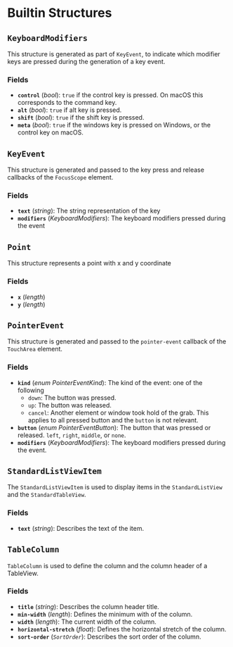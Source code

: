 # Builtin Structures

## `KeyboardModifiers`

This structure is generated as part of `KeyEvent`, to indicate which modifier keys
are pressed during the generation of a key event.

### Fields

-   **`control`** (_bool_): `true` if the control key is pressed. On macOS this corresponds to the command key.
-   **`alt`** (_bool_): `true` if alt key is pressed.
-   **`shift`** (_bool_): `true` if the shift key is pressed.
-   **`meta`** (_bool_): `true` if the windows key is pressed on Windows, or the control key on macOS.

## `KeyEvent`

This structure is generated and passed to the key press and release
callbacks of the `FocusScope` element.

### Fields

-   **`text`** (_string_): The string representation of the key
-   **`modifiers`** (_KeyboardModifiers_): The keyboard modifiers pressed during the event

## `Point`

This structure represents a point with x and y coordinate

### Fields

-   **`x`** (_length_)
-   **`y`** (_length_)

## `PointerEvent`

This structure is generated and passed to the `pointer-event` callback of the `TouchArea` element.

### Fields

-   **`kind`** (_enum PointerEventKind_): The kind of the event: one of the following
    -   `down`: The button was pressed.
    -   `up`: The button was released.
    -   `cancel`: Another element or window took hold of the grab. This applies to all pressed button and the `button` is not relevant.
-   **`button`** (_enum PointerEventButton_): The button that was pressed or released. `left`, `right`, `middle`, or `none`.
-   **`modifiers`** (_KeyboardModifiers_): The keyboard modifiers pressed during the event.

## `StandardListViewItem`

The `StandardListViewItem` is used to display items in the `StandardListView` and the `StandardTableView`.

### Fields

-   **`text`** (_string_): Describes the text of the item.

## `TableColumn`

`TableColumn` is used to define the column and the column header of a TableView.

### Fields

-   **`title`** (_string_): Describes the column header title.
-   **`min-width`** (_length_): Defines the minimum with of the column.
-   **`width`** (_length_): The current width of the column.
-   **`horizontal-stretch`** (_float_): Defines the horizontal stretch of the column.
-   **`sort-order`** (_`SortOrder`_): Describes the sort order of the column.
